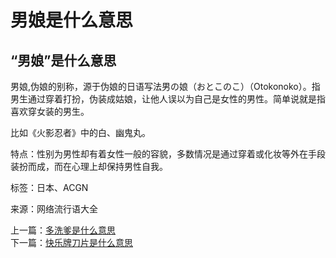 # 男娘是什么意思

## “男娘”是什么意思

男娘,伪娘的别‌‌‌‌‌‌‌‌‌称，源于伪娘的日语写法男の娘（おとこのこ）（Otokonoko）。指男生通过穿着打扮，伪装成姑娘，让他人误以为自己是女性的男性。简单说就是指喜欢穿女装的男生。

比如《火影忍者》中的白、幽鬼丸。

特点：性别为男性却有着女性一般的容貌，多数情况是通过穿着或化妆等外在手段装扮而成，而在心理上却保持男性自我。

标签：日本、ACGN

来源：网络流行语大全

上一篇：[多洗爹是什么意思](//www.gjcha.com/liuxingyu/cc44a84786.html)  
下一篇：[快乐牌刀片是什么意思](//www.gjcha.com/liuxingyu/eedb054788.html)